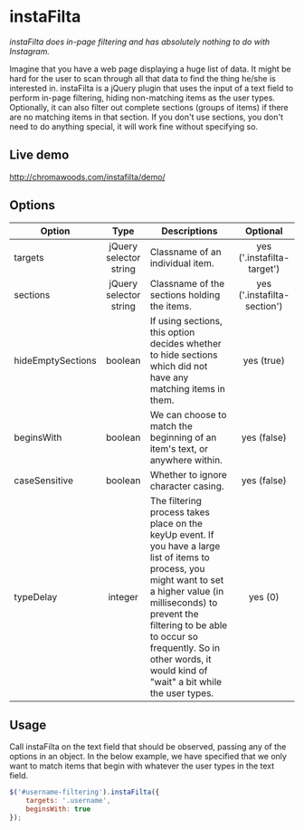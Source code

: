 instaFilta
==========

*instaFilta does in-page filtering and has absolutely nothing to do with Instagram.*

Imagine that you have a web page displaying a huge list of data. It might be hard for the user to scan through all that data to find the thing he/she is interested in. instaFilta is a jQuery plugin that uses the input of a text field to perform in-page filtering, hiding non-matching items as the user types. Optionally, it can also filter out complete sections (groups of items) if there are no matching items in that section. If you don't use sections, you don't need to do anything special, it will work fine without specifying so.

Live demo
---------
http://chromawoods.com/instafilta/demo/

Options
-------

| Option | Type | Descriptions | Optional |
|---|:-:|---|:-:|
| targets | jQuery selector string | Classname of an individual item. | yes ('.instafilta-target') |
| sections | jQuery selector string | Classname of the sections holding the items. | yes ('.instafilta-section') |
| hideEmptySections | boolean | If using sections, this option decides whether to hide sections which did not have any matching items in them. | yes (true) |
| beginsWith | boolean | We can choose to match the beginning of an item's text, or anywhere within. | yes (false) |
| caseSensitive | boolean | Whether to ignore character casing. | yes (false) |
| typeDelay | integer | The filtering process takes place on the keyUp event. If you have a large list of items to process, you might want to set a higher value (in milliseconds) to prevent the filtering to be able to occur so frequently. So in other words, it would kind of "wait" a bit while the user types. | yes (0) |

Usage
-----
Call instaFilta on the text field that should be observed, passing any of the options in an object. In the below example, we have specified that we only want to match items that begin with whatever the user types in the text field.

```javascript
$('#username-filtering').instaFilta({
    targets: '.username',
    beginsWith: true
});